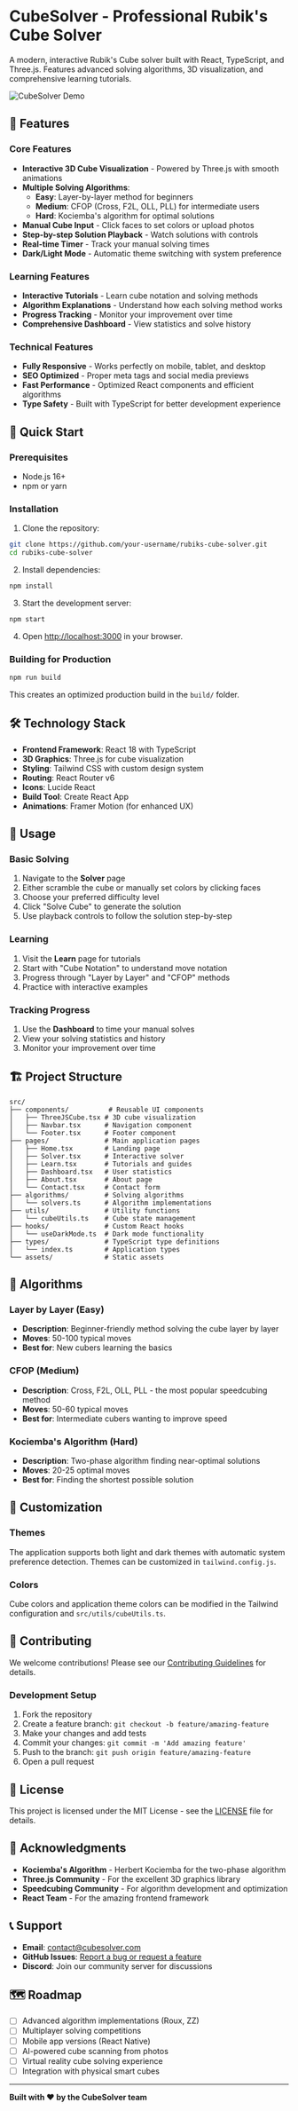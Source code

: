 # CubeSolver - Professional Rubik's Cube Solver

A modern, interactive Rubik's Cube solver built with React, TypeScript, and Three.js. Features advanced solving algorithms, 3D visualization, and comprehensive learning tutorials.

![CubeSolver Demo](./demo-screenshot.png)

## 🎯 Features

### Core Features
- **Interactive 3D Cube Visualization** - Powered by Three.js with smooth animations
- **Multiple Solving Algorithms**:
  - **Easy**: Layer-by-layer method for beginners
  - **Medium**: CFOP (Cross, F2L, OLL, PLL) for intermediate users
  - **Hard**: Kociemba's algorithm for optimal solutions
- **Manual Cube Input** - Click faces to set colors or upload photos
- **Step-by-step Solution Playback** - Watch solutions with controls
- **Real-time Timer** - Track your manual solving times
- **Dark/Light Mode** - Automatic theme switching with system preference

### Learning Features
- **Interactive Tutorials** - Learn cube notation and solving methods
- **Algorithm Explanations** - Understand how each solving method works
- **Progress Tracking** - Monitor your improvement over time
- **Comprehensive Dashboard** - View statistics and solve history

### Technical Features
- **Fully Responsive** - Works perfectly on mobile, tablet, and desktop
- **SEO Optimized** - Proper meta tags and social media previews
- **Fast Performance** - Optimized React components and efficient algorithms
- **Type Safety** - Built with TypeScript for better development experience

## 🚀 Quick Start

### Prerequisites
- Node.js 16+ 
- npm or yarn

### Installation

1. Clone the repository:
```bash
git clone https://github.com/your-username/rubiks-cube-solver.git
cd rubiks-cube-solver
```

2. Install dependencies:
```bash
npm install
```

3. Start the development server:
```bash
npm start
```

4. Open [http://localhost:3000](http://localhost:3000) in your browser.

### Building for Production

```bash
npm run build
```

This creates an optimized production build in the `build/` folder.

## 🛠️ Technology Stack

- **Frontend Framework**: React 18 with TypeScript
- **3D Graphics**: Three.js for cube visualization
- **Styling**: Tailwind CSS with custom design system
- **Routing**: React Router v6
- **Icons**: Lucide React
- **Build Tool**: Create React App
- **Animations**: Framer Motion (for enhanced UX)

## 📱 Usage

### Basic Solving
1. Navigate to the **Solver** page
2. Either scramble the cube or manually set colors by clicking faces
3. Choose your preferred difficulty level
4. Click "Solve Cube" to generate the solution
5. Use playback controls to follow the solution step-by-step

### Learning
1. Visit the **Learn** page for tutorials
2. Start with "Cube Notation" to understand move notation
3. Progress through "Layer by Layer" and "CFOP" methods
4. Practice with interactive examples

### Tracking Progress
1. Use the **Dashboard** to time your manual solves
2. View your solving statistics and history
3. Monitor your improvement over time

## 🏗️ Project Structure

```
src/
├── components/          # Reusable UI components
│   ├── ThreeJSCube.tsx # 3D cube visualization
│   ├── Navbar.tsx      # Navigation component
│   └── Footer.tsx      # Footer component
├── pages/              # Main application pages
│   ├── Home.tsx        # Landing page
│   ├── Solver.tsx      # Interactive solver
│   ├── Learn.tsx       # Tutorials and guides
│   ├── Dashboard.tsx   # User statistics
│   ├── About.tsx       # About page
│   └── Contact.tsx     # Contact form
├── algorithms/         # Solving algorithms
│   └── solvers.ts      # Algorithm implementations
├── utils/              # Utility functions
│   └── cubeUtils.ts    # Cube state management
├── hooks/              # Custom React hooks
│   └── useDarkMode.ts  # Dark mode functionality
├── types/              # TypeScript type definitions
│   └── index.ts        # Application types
└── assets/             # Static assets
```

## 🧮 Algorithms

### Layer by Layer (Easy)
- **Description**: Beginner-friendly method solving the cube layer by layer
- **Moves**: 50-100 typical moves
- **Best for**: New cubers learning the basics

### CFOP (Medium)
- **Description**: Cross, F2L, OLL, PLL - the most popular speedcubing method
- **Moves**: 50-60 typical moves  
- **Best for**: Intermediate cubers wanting to improve speed

### Kociemba's Algorithm (Hard)
- **Description**: Two-phase algorithm finding near-optimal solutions
- **Moves**: 20-25 optimal moves
- **Best for**: Finding the shortest possible solution

## 🎨 Customization

### Themes
The application supports both light and dark themes with automatic system preference detection. Themes can be customized in `tailwind.config.js`.

### Colors
Cube colors and application theme colors can be modified in the Tailwind configuration and `src/utils/cubeUtils.ts`.

## 🤝 Contributing

We welcome contributions! Please see our [Contributing Guidelines](CONTRIBUTING.md) for details.

### Development Setup
1. Fork the repository
2. Create a feature branch: `git checkout -b feature/amazing-feature`
3. Make your changes and add tests
4. Commit your changes: `git commit -m 'Add amazing feature'`
5. Push to the branch: `git push origin feature/amazing-feature`
6. Open a pull request

## 📄 License

This project is licensed under the MIT License - see the [LICENSE](LICENSE) file for details.

## 🙏 Acknowledgments

- **Kociemba's Algorithm** - Herbert Kociemba for the two-phase algorithm
- **Three.js Community** - For the excellent 3D graphics library
- **Speedcubing Community** - For algorithm development and optimization
- **React Team** - For the amazing frontend framework

## 📞 Support

- **Email**: contact@cubesolver.com
- **GitHub Issues**: [Report a bug or request a feature](https://github.com/your-username/rubiks-cube-solver/issues)
- **Discord**: Join our community server for discussions

## 🗺️ Roadmap

- [ ] Advanced algorithm implementations (Roux, ZZ)
- [ ] Multiplayer solving competitions
- [ ] Mobile app versions (React Native)
- [ ] AI-powered cube scanning from photos
- [ ] Virtual reality cube solving experience
- [ ] Integration with physical smart cubes

---

**Built with ❤️ by the CubeSolver team**
